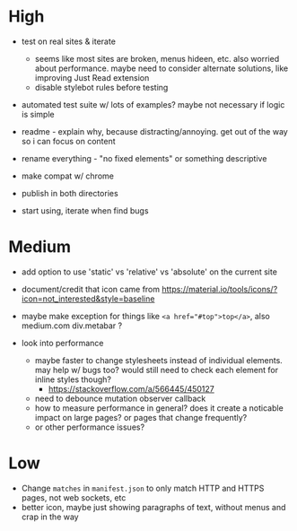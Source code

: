 # High

* test on real sites & iterate
	* seems like most sites are broken, menus hideen, etc. also worried about performance. maybe need to consider alternate solutions, like improving Just Read extension
	* disable stylebot rules before testing

* automated test suite w/ lots of examples? maybe not necessary if logic is simple
* readme - explain why, because distracting/annoying. get out of the way so i can focus on content
* rename everything - "no fixed elements" or something descriptive

* make compat w/ chrome
* publish in both directories
* start using, iterate when find bugs


# Medium

* add option to use 'static' vs 'relative' vs 'absolute' on the current site
* document/credit that icon came from https://material.io/tools/icons/?icon=not_interested&style=baseline
* maybe make exception for things like `<a href="#top">top</a>`, also medium.com div.metabar ?

* look into performance
	* maybe faster to change stylesheets instead of individual elements. may help w/ bugs too? would still need to check each element for inline styles though?
		* https://stackoverflow.com/a/566445/450127
	*  need to debounce mutation observer callback
	* how to measure performance in general? does it create a noticable impact on large pages? or pages that change frequently?
	* or other performance issues?

# Low

* Change `matches` in `manifest.json` to only match HTTP and HTTPS pages, not web sockets, etc
* better icon, maybe just showing paragraphs of text, without menus and crap in the way
